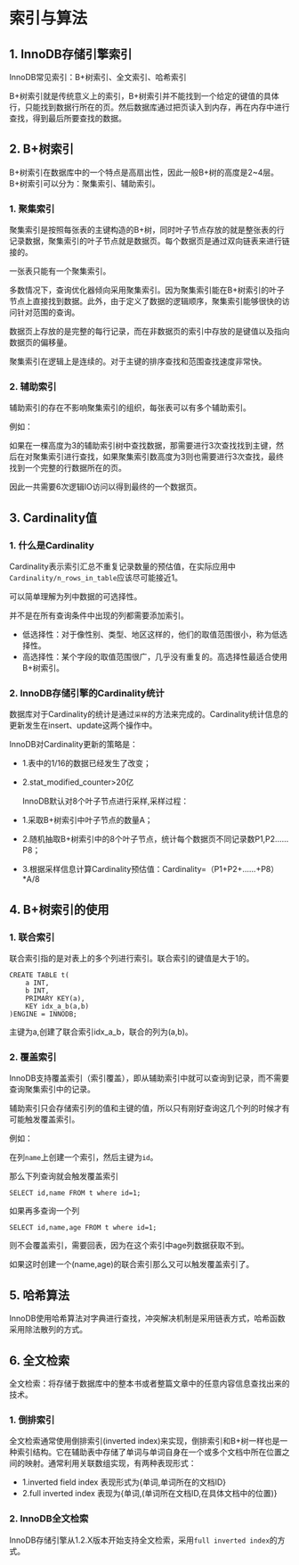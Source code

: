 # 索引与算法

## 1. InnoDB存储引擎索引

 InnoDB常见索引：B+树索引、全文索引、哈希索引

B+树索引就是传统意义上的索引，B+树索引并不能找到一个给定的键值的具体行，只能找到数据行所在的页。然后数据库通过把页读入到内存，再在内存中进行查找，得到最后所要查找的数据。



## 2. B+树索引

B+树索引在数据库中的一个特点是高扇出性，因此一般B+树的高度是2~4层。B+树索引可以分为：聚集索引、辅助索引。

### 1. 聚集索引

聚集索引是按照每张表的主键构造的B+树，同时叶子节点存放的就是整张表的行记录数据，聚集索引的叶子节点就是数据页。每个数据页是通过双向链表来进行链接的。

一张表只能有一个聚集索引。

多数情况下，查询优化器倾向采用聚集索引。因为聚集索引能在B+树索引的叶子节点上直接找到数据。此外，由于定义了数据的逻辑顺序，聚集索引能够很快的访问针对范围的查询。

数据页上存放的是完整的每行记录，而在非数据页的索引中存放的是键值以及指向数据页的偏移量。

聚集索引在逻辑上是连续的。对于主键的排序查找和范围查找速度非常快。



### 2. 辅助索引

辅助索引的存在不影响聚集索引的组织，每张表可以有多个辅助索引。



例如：

如果在一棵高度为3的辅助索引树中查找数据，那需要进行3次查找找到主键，然后在对聚集索引进行查找，如果聚集索引数高度为3则也需要进行3次查找，最终找到一个完整的行数据所在的页。

因此一共需要6次逻辑IO访问以得到最终的一个数据页。



## 3. Cardinality值

### 1.  什么是Cardinality

Cardinality表示索引汇总不重复记录数量的预估值，在实际应用中`Cardinality/n_rows_in_table`应该尽可能接近1。

可以简单理解为列中数据的可选择性。

 并不是在所有查询条件中出现的列都需要添加索引。

* 低选择性：对于像性别、类型、地区这样的，他们的取值范围很小，称为低选择性。
* 高选择性：某个字段的取值范围很广，几乎没有重复的。高选择性最适合使用B+树索引。



### 2. InnoDB存储引擎的Cardinality统计

数据库对于Cardinality的统计是通过`采样`的方法来完成的。Cardinality统计信息的更新发生在insert、update这两个操作中。

InnoDB对Cardinality更新的策略是：

* 1.表中的1/16的数据已经发生了改变；
* 2.stat_modified_counter>20亿



  InnoDB默认对8个叶子节点进行采样,采样过程：

* 1.采取B+树索引中叶子节点的数量A；
* 2.随机抽取B+树索引中的8个叶子节点，统计每个数据页不同记录数P1,P2……P8；
* 3.根据采样信息计算Cardinality预估值：Cardinality=（P1+P2+……+P8）*A/8



## 4. B+树索引的使用

### 1. 联合索引

 联合索引指的是对表上的多个列进行索引。联合索引的键值是大于1的。

```mysql
CREATE TABLE t(
	a INT,
    b INT,
    PRIMARY KEY(a),
    KEY idx_a_b(a,b)
)ENGINE = INNODB;
```

主键为a,创建了联合索引idx_a_b，联合的列为(a,b)。



### 2. 覆盖索引

 InnoDB支持覆盖索引（索引覆盖），即从辅助索引中就可以查询到记录，而不需要查询聚集索引中的记录。

辅助索引只会存储索引列的值和主键的值，所以只有刚好查询这几个列的时候才有可能触发覆盖索引。

例如：

在列`name`上创建一个索引，然后主键为`id`。

那么下列查询就会触发覆盖索引

```mysql
SELECT id,name FROM t where id=1;
```

如果再多查询一个列

```mysql
SELECT id,name,age FROM t where id=1;
```

则不会覆盖索引，需要回表，因为在这个索引中age列数据获取不到。

如果这时创建一个(name,age)的联合索引那么又可以触发覆盖索引了。

## 5. 哈希算法

InnoDB使用哈希算法对字典进行查找，冲突解决机制是采用链表方式，哈希函数采用除法散列的方式。



## 6. 全文检索

全文检索：将存储于数据库中的整本书或者整篇文章中的任意内容信息查找出来的技术。

### 1. 倒排索引

全文检索通常使用倒排索引(inverted index)来实现，倒排索引和B+树一样也是一种索引结构。它在辅助表中存储了单词与单词自身在一个或多个文档中所在位置之间的映射。通常利用关联数组实现，有两种表现形式：

* 1.inverted  field index 表现形式为{单词,单词所在的文档ID}
* 2.full inverted index 表现为{单词,(单词所在文档ID,在具体文档中的位置)}



### 2. InnoDB全文检索

InnoDB存储引擎从1.2.X版本开始支持全文检索，采用`full inverted index`的方式。




